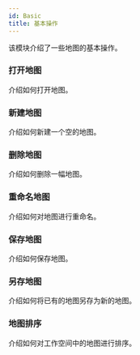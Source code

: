 ```yaml
---
id: Basic
title: 基本操作
---
```

该模块介绍了一些地图的基本操作。



### 打开地图

介绍如何打开地图。



### 新建地图

介绍如何新建一个空的地图。



### 删除地图


介绍如何删除一幅地图。



### 重命名地图


介绍如何对地图进行重命名。



### 保存地图


介绍如何保存地图。



### 另存地图


介绍如何将已有的地图另存为新的地图。



### 地图排序

介绍如何对工作空间中的地图进行排序。


